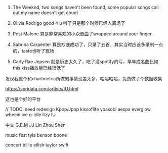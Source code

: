 
1. The Weeknd, two songs haven't been found, 
some popular songs call out my name doesn't get count

2. Olivia Rodrigo
good 4 u 听了只是那个时候已经人离场了

3. Post Malone
算是非常喜欢的小众歌曲了wrapped around your finger

4. Sabrina Carpenter
算是抄底成功了，只录了五首，其实当时应该多录制一点的，taste也听了现场

5. Carly Rae Jepsen
就是历史太久了，吃了没spotify的亏，早年成名曲比如this kiss播放量已经很低了


发现我这个和chartmetric所做的事情没差太多，哈哈哈哈，免费做了个数据收集

https://soridata.com/artists/IU.html

这也是个好的平台

// TODO. need redesign
Kpop/Jpop
kissoflife yoasobi aespa everglow
wheein ive g-idle itzy 
IU

中文
G.E.M JJ Lin Zhou Shen

music fest
tyla
benson boone

concert
billie eilish 
taylor swift